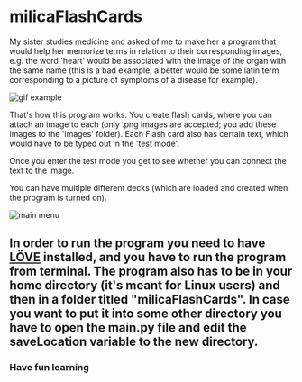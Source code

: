 # milicaFlashCards

My sister studies medicine and asked of me to make her a program that would help her memorize terms in relation to their corresponding images, e.g. the word 'heart' would be associated with the image of the organ with the same name (this is a bad example, a better would be some latin term corresponding to a picture of symptoms of a disease for example).

![gif example](https://i.imgur.com/ODOrBCg.gif)

That's how this program works. You create flash cards, where you can attach an image to each (only .png images are accepted; you add these images to the 'images' folder). Each Flash card also has certain text, which would have to be typed out in the 'test mode'.

Once you enter the test mode you get to see whether you can connect the text to the image.

You can have multiple different decks (which are loaded and created when the program is turned on).

![main menu](https://i.imgur.com/VscNs0B.png)

## In order to run the program you need to have [LÖVE](http://love2d.org) installed, and you have to run the program from terminal. The program also has to be in your home directory (it's meant for Linux users) and then in a folder titled "milicaFlashCards". In case you want to put it into some other directory you have to open the main.py file and edit the saveLocation variable to the new directory.

### Have fun learning
